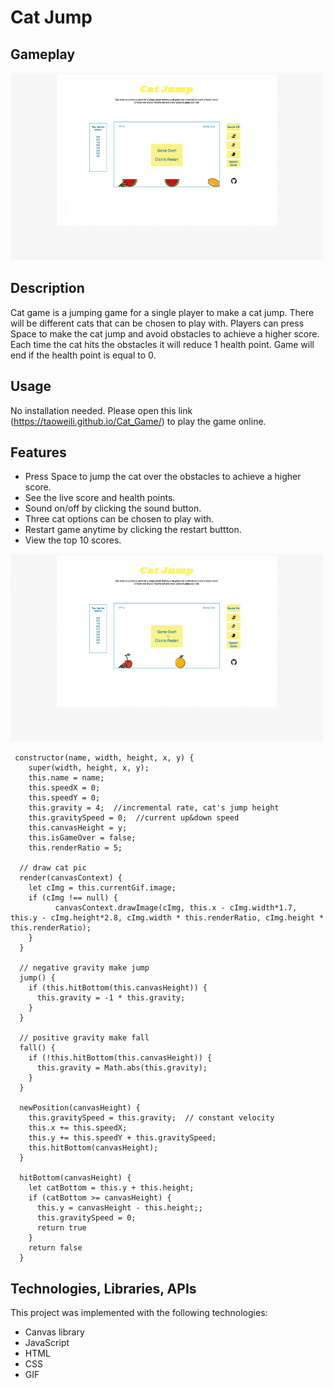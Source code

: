 # **Cat Jump**


## **Gameplay**
<img src="https://github.com/TaoweiLi/Cat_Game/raw/main/asset/game-play-record.gif" width="500" height="300">

## **Description**

Cat game is a jumping game for a single player to make a cat jump. There will be different cats that can be chosen to play with. Players can press Space to make the cat jump and avoid obstacles to achieve a higher score. Each time the cat hits the obstacles it will reduce 1 health point. Game will end if the health point is equal to 0.

## **Usage**
No installation needed. Please open this link (https://taoweili.github.io/Cat_Game/) to play the game online.

## **Features**

- Press Space to jump the cat over the obstacles to achieve a higher score.
- See the live score and health points.
- Sound on/off by clicking the sound button.
- Three cat options can be chosen to play with.
- Restart game anytime by clicking the restart buttton.
- View the top 10 scores.

<img src="https://github.com/TaoweiLi/Cat_Game/raw/main/asset/feature-record.gif" width="500" height="300">

```
 constructor(name, width, height, x, y) {
    super(width, height, x, y);
    this.name = name;
    this.speedX = 0;
    this.speedY = 0;  
    this.gravity = 4;  //incremental rate, cat's jump height
    this.gravitySpeed = 0;  //current up&down speed
    this.canvasHeight = y;
    this.isGameOver = false;
    this.renderRatio = 5;

  // draw cat pic
  render(canvasContext) {
    let cImg = this.currentGif.image;
    if (cImg !== null) {
          canvasContext.drawImage(cImg, this.x - cImg.width*1.7, this.y - cImg.height*2.8, cImg.width * this.renderRatio, cImg.height * this.renderRatio);
    }
  }
  
  // negative gravity make jump
  jump() {
    if (this.hitBottom(this.canvasHeight)) {
      this.gravity = -1 * this.gravity;
    }
  }

  // positive gravity make fall
  fall() {
    if (!this.hitBottom(this.canvasHeight)) {
      this.gravity = Math.abs(this.gravity);
    }
  }

  newPosition(canvasHeight) {
    this.gravitySpeed = this.gravity;  // constant velocity
    this.x += this.speedX;
    this.y += this.speedY + this.gravitySpeed;
    this.hitBottom(canvasHeight);
  }
  
  hitBottom(canvasHeight) {
    let catBottom = this.y + this.height;
    if (catBottom >= canvasHeight) {
      this.y = canvasHeight - this.height;;
      this.gravitySpeed = 0;
      return true
    }
    return false
  }
```

## **Technologies, Libraries, APIs**

​​This project was implemented with the following technologies:
- Canvas library
- JavaScript
- HTML
- CSS
- GIF


